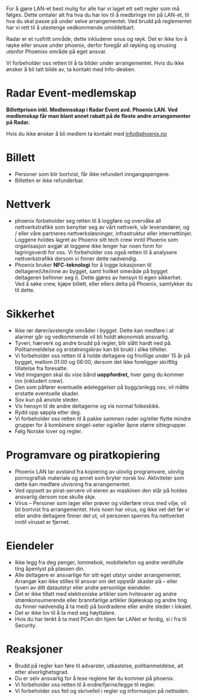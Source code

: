 For å gjøre LAN-et best mulig for alle har vi laget ett sett regler som må følges. Dette omtaler alt fra hva du har lov til å medbringe inn på LAN-et, til hva du skal passe på under selve arrangementet. Ved brudd på reglementet har vi rett til å utestenge vedkommende umiddelbart.

Radar er et rusfritt område, dette inkluderer snus og røyk. Det er ikke lov å røyke eller snuse under phoenix, derfor foregår all røyking og snusing utenfor Phoenixs område på eget ansvar.

Vi forbeholder oss retten til å ta bilder under arrangementet. Hvis du ikke ønsker å bli tatt bilde av, ta kontakt med Info-desken.

# Radar Event-medlemskap

**Billettprisen inkl. Medlemsskap i Radar Event avd. Phoenix LAN. Ved medlemskap får man blant annet rabatt på de fleste andre arrangementer på Radar.**

Hvis du ikke ønsker å bli medlem ta kontakt med [info@phoenix.no](mailto:info@phoenix.no)

# Billett

 * Personer som blir bortvist, får ikke refundert inngangspengene.
 * Billetten er ikke refunderbar.

# Nettverk

 * phoenix forbeholder seg retten til å loggføre og overvåke all nettverkstrafikk som benytter seg av vårt nettverk, vår leverandører, og / eller våre partneres nettverksløsninger, infrastruktur eller internettlinjer. Loggene holdes lagret av Phoenix sitt tech crew inntil Phoenix som organisasjon avgjør at loggene ikke lenger har noen form for lagringsverdi for oss. Vi forbeholder oss også retten til å analysere nettverkstrafikk dersom vi finner dette nødvendig.
 * Phoenix bruker **NFC-teknologi** for å logge lokasjonen til deltagere(Ute/inne av bygget, samt hvilket omeråde på bygget deltageren befinner seg i). Dette gjøres av hensyn til egen sikkerhet. Ved å søke crew, kjøpe billett, eller ellers delta på Phoenix, samtykker du til dette.

# Sikkerhet

 * Ikke rør dører/avstengte områder i bygget. Dette kan medføre i at alarmer går og vedkommende vil bli holdt økonomisk ansvarlig.
 * Tyveri, hærverk og andre brudd på regler, blir slått hardt ned på. Politianmeldelse og erstatningskrav kan bli brukt i slike tilfeller.
 * Vi forbeholder oss retten til å holde deltagere og frivillige under 15 år på bygget, mellom 01:00 og 06:00, dersom det ikke foreligger skriftlig tillatelse fra foresatte.
 * Ved inngangen skal du vise bånd **uoppfordret,** hver gang du kommer inn (inkludert crew).
 * Den som påfører eventuelle ødeleggelser på bygg/anlegg osv, vil måtte erstatte eventuelle skader.
 * Sov kun på anviste steder.
 * Vis hensyn til de andre deltagerne og vis normal folkeskikk.
 * Rydd opp søppla etter deg.
 * Vi forbeholder oss retten til å pakke sammen rader og/eller flytte mindre grupper for å kombinere singel-seter og/eller åpne større sittegrupper.
 * Følg Norske lover og regler.

# Programvare og piratkopiering

 * Phoenix LAN tar avstand fra kopiering av ulovlig programvare, ulovlig pornografisk materiale og annet som bryter norsk lov. Aktiviteter som dette kan medføre utvisning fra arrangementet.
 * Ved oppsett av pirat-servere vil eieren av maskinen den står på holdes ansvarlig dersom noe skulle skje.
 * Virus – Personer som lager eller prøver og viderføre virus med vilje, vil bli bortvist fra arrangementet. Hvis noen har virus, og ikke vet det før vi eller andre deltagere finner det ut, vil personen sperres fra nettverket inntil viruset er fjernet.

# Eiendeler

 * Ikke legg fra deg penger, lommebok, mobiltelefon og andre verdifulle ting åpenlyst på plassen din.
 * Alle deltagere er ansvarlige for sitt eget utstyr under arrangementet. Arrangør kan ikke stilles til ansvar om det oppstår skader på – eller tyveri av ditt datautstyr eller andre personlige eiendeler.
 * Det er ikke tillatt med elektroniske artikler som hvitevarer og andre strømkonsumerende eller brannfarlige artikler (kjøleskap og andre ting du finner nødvendig å ta med) på bordradene eller andre steder i lokalet.
 * Det er ikke lov til å ta med seg høyttalere.
 * Hvis du har tenkt å ta med PCen din hjem før LANet er ferdig, si i fra til Security.

# Reaksjoner

 * Brudd på regler kan føre til advarsler, utkastelse, politianmeldelse, alt etter alvorlighetsgrad.
 * Du er selv ansvarlig for å lese reglene før du kommer på phoenix.
 * Vi forbeholder oss retten til å endre/fjerne/legge til regler.
 * Vi forbeholder oss feil og skrivefeil i regler og informasjon på nettsiden.

